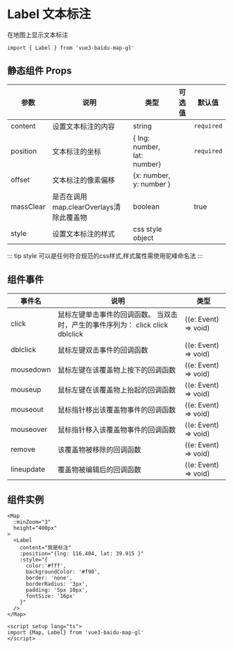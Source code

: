 # Label 文本标注
在地图上显示文本标注

```ts:no-line-numbers
import { Label } from 'vue3-baidu-map-gl'
```

## 静态组件 Props
| 参数      | 说明                                    | 类型                        | 可选值 | 默认值     |
| --------- | --------------------------------------- | --------------------------- | ------ | ---------- |
| content   | 设置文本标注的内容                      | string                      |        | `required` |
| position  | 文本标注的坐标                        | { lng: number, lat: number} |        | `required` |
| offset    | 文本标注的像素偏移                      | {x: number, y: number }     |        |            |
| massClear | 是否在调用map.clearOverlays清除此覆盖物 | boolean                     |        | true       |
| style     | 设置文本标注的样式                      | css style object            |        |            |

::: tip
style 可以是任何符合规范的css样式,样式属性需使用驼峰命名法
:::
## 组件事件
| 事件名     | 说明                                                                           | 类型                 |
| ---------- | ------------------------------------------------------------------------------ | -------------------- |
| click      | 鼠标左键单击事件的回调函数。 当双击时，产生的事件序列为： click click dblclick | ((e: Event) => void) |
| dblclick   | 鼠标左键双击事件的回调函数                                                     | ((e: Event) => void) |
| mousedown  | 鼠标左键在该覆盖物上按下的回调函数                                             | ((e: Event) => void) |
| mouseup    | 鼠标左键在该覆盖物上抬起的回调函数                                             | ((e: Event) => void) |
| mouseout   | 鼠标指针移出该覆盖物事件的回调函数                                             | ((e: Event) => void) |
| mouseover  | 鼠标指针移入该覆盖物事件的回调函数                                             | ((e: Event) => void) |
| remove     | 该覆盖物被移除的回调函数                                                       | ((e: Event) => void) |
| lineupdate | 覆盖物被编辑后的回调函数                                                       | ((e: Event) => void) |

## 组件实例
<div>
<Map
  :ak="'4stE857hYPHbEmgKhLiTAa0QbCIULHpm'"
  :minZoom="3"
  height="400px"
>
  <Label
    content="我是标注"
    :position="{lng: 116.404, lat: 39.915 }"
    :style="{
      color:'#fff',
      backgroundColor: '#f90',
      border: 'none',
      borderRadius: '3px',
      padding: '5px 10px',
      fontSize: '16px'
    }"
  />
</Map>
</div>


```vue:no-line-numbers
<Map
  :minZoom="3" 
  height="400px"
>
  <Label
    content="我是标注"
    :position="{lng: 116.404, lat: 39.915 }"
    :style="{
      color:'#fff',
      backgroundColor: '#f90',
      border: 'none',
      borderRadius: '3px',
      padding: '5px 10px',
      fontSize: '16px'
    }"
  />
</Map>

<script setup lang="ts">
import {Map, Label} from 'vue3-baidu-map-gl'
</script>
```